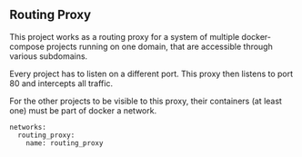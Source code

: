 ## Routing Proxy

This project works as a routing proxy for a system of multiple docker-compose projects running on one domain, that are accessible through various subdomains.

Every project has to listen on a different port. This proxy then listens to port 80 and intercepts all traffic.

For the other projects to be visible to this proxy, their containers (at least one) must be part of docker a network.

````
networks:
  routing_proxy:
    name: routing_proxy
````

